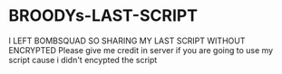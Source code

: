 # BROODYs-LAST-SCRIPT
I LEFT BOMBSQUAD SO SHARING MY LAST SCRIPT WITHOUT ENCRYPTED
Please give me credit in server if you are going to use my script cause i didn't encypted the script
